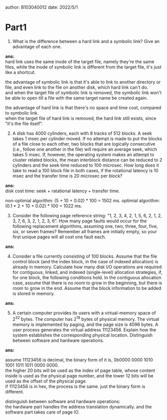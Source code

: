 author: B103040012 
date: 2022/5/1 

# Part1
1. What is the difference between a hard link and a symbolic link? Give an advantage of each one.  

__ans:__  
hard link uses the same inode of the target file, namely they're the same files, while the inode of symbolic link is different from the target file, it's just like a shortcut.  

the advantage of symbolic link is that it's able to link to another directory or file, and even link to the file on another disk, which hard link can't do.  
and when the target file of symbolic link is removed, the symbolic link won't be able to open till a file with the same target name be created again.  

the advantage of hard link is that there's no space and time cost, compared to symbolic link.  
when the target file of hard link is removed, the hard link still exists, since "it's the file itself".  

2. A disk has 4000 cylinders, each with 8 tracks of 512 blocks. A seek takes 1 msec per cylinder moved. If no attempt is made to put the blocks of a file close to each other, two blocks that are logically consecutive (i.e., follow one another in the file) will require an average seek, which takes 5 msec. If, however, the operating system makes an attempt to cluster related blocks, the mean interblock distance can be reduced to 2 cylinders and the seek time reduced to 100 microsec. How long does it take to read a 100 block file in both cases, if the rotational latency is 10 msec and the transfer time is 20 microsec per block?  

__ans:__  
disk cost time: seek + ratational latency + transfer time.  

non-optimial algorithm: (5 + 10 + 0.02) * 100 = 1502 ms.
optimial algorithm: (0.1 * 2 + 10 + 0.02) * 100 = 1022 ms.

3. Consider the following page reference string: "1, 2, 3, 4, 2, 1, 5, 6, 2, 1, 2, 3, 7, 6, 3, 2, 1, 2, 3, 6". How many page faults would occur for the following replacement algorithms, assuming one, two, three, four, five, six, or seven frames? Remember all frames are initially empty, so your first unique pages will all cost one fault each.  

__ans:__  


4. Consider a file currently consisting of 100 blocks. Assume that the file control block (and the index block, in the case of indexed allocation) is already in memory. Calculate how many disk I/O operations are required for contiguous, linked, and indexed (single-level) allocation strategies, if, for one block, the following conditions hold. In the contiguous allocation case, assume that there is no room to grow in the beginning, but there is room to grow in the end. Assume that the block information to be added is stored in memory.

__ans:__  


5. A certain computer provides its users with a virtual-memory space of $2^{32}$ bytes. The computer has $2^{18}$ bytes of physical memory. The virtual memory is implemented by paging, and the page size is 4096 bytes. A user process generates the virtual address 11123456. Explain how the system establishes the corresponding physical location. Distinguish between software and hardware operations.

__ans:__  

assume 11123456 is decimal, the binary form of it is, 0b0000 0000 1010 1001 1011 1011 0000 0000.  
the higher 20 bits will be used as the index of page table, whose content inside is used as the physical page number, and the lower 12 bits will be used as the offset of the physical page.  
if 11123456 is in hex, the process is the same. just the binary form is different.  

distinguish between software and hardware operations:  
the hardware part handles the address translation dynamically. and the software part takes care of page IO.


